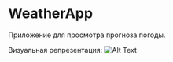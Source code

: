 # WeatherApp
 Приложение для просмотра прогноза погоды. 

Визуальная репрезентация: 
![Alt Text](https://giphy.com/gifs/NGtdm59qmgcQLDXZbv/weather.gif)



